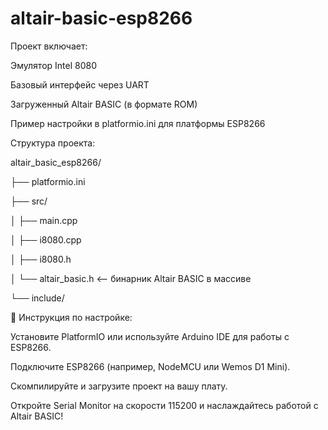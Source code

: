 # altair-basic-esp8266

Проект включает:

Эмулятор Intel 8080

Базовый интерфейс через UART

Загруженный Altair BASIC (в формате ROM)

Пример настройки в platformio.ini для платформы ESP8266

Структура проекта:

altair_basic_esp8266/

├── platformio.ini

├── src/

│   ├── main.cpp

│   ├── i8080.cpp

│   ├── i8080.h

│   └── altair_basic.h   <-- бинарник Altair BASIC в массиве

└── include/


🔧 Инструкция по настройке:

Установите PlatformIO или используйте Arduino IDE для работы с ESP8266.

Подключите ESP8266 (например, NodeMCU или Wemos D1 Mini).

Скомпилируйте и загрузите проект на вашу плату.

Откройте Serial Monitor на скорости 115200 и наслаждайтесь работой с Altair BASIC!
